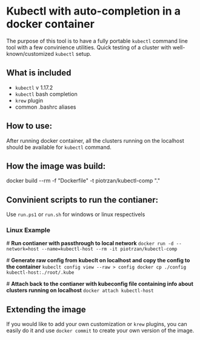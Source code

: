 # Kubectl with auto-completion in a docker container

The purpose of this tool is to have a fully portable <code>kubectl</code> command line tool with a few convinience utilities.
Quick testing of a cluster with well-known/customized <code>kubectl</code> setup.

## What is included
- <code>kubectl</code> v 1.17.2
- <code>kubectl</code> bash completion
- <code>krew</code> plugin
- common .bashrc aliases

## How to use:
After running docker container, all the clusters running on the localhost should be available for <code>kubectl</code> command.

## How the image was build:
docker build --rm -f "Dockerfile" -t piotrzan/kubectl-comp "."

## Convinient scripts to run the contianer:
Use `run.ps1` or `run.sh` for windows or linux respectivels

### Linux Example
\# **Run contianer with passthrough to local network**
`docker run -d --network=host --name=kubectl-host --rm -it piotrzan/kubectl-comp`

\# **Generate raw config from kubeclt on localhost and copy the config to the container**
`kubeclt config view --raw > config
docker cp ./config kubectl-host:./root/.kube`

\# **Attach back to the contianer with kubeconfig file containing info about clusters running on localhost**
`docker attach kubectl-host`

## Extending the image
If you would like to add your own customization or <code>krew</code> plugins, you can easily do it and use `docker commit` to create your own version of the image.

